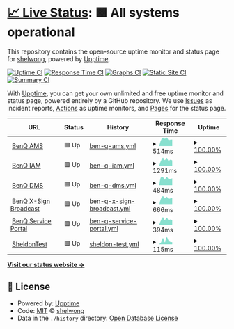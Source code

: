 # [📈 Live Status](https://shelwong.github.io/benqservers): <!--live status--> **🟩 All systems operational**

This repository contains the open-source uptime monitor and status page for [shelwong](https://shelwong.github.io/benqservers), powered by [Upptime](https://github.com/upptime/upptime).

[![Uptime CI](https://github.com/shelwong/benqservers/workflows/Uptime%20CI/badge.svg)](https://github.com/shelwong/benqservers/actions?query=workflow%3A%22Uptime+CI%22)
[![Response Time CI](https://github.com/shelwong/benqservers/workflows/Response%20Time%20CI/badge.svg)](https://github.com/shelwong/benqservers/actions?query=workflow%3A%22Response+Time+CI%22)
[![Graphs CI](https://github.com/shelwong/benqservers/workflows/Graphs%20CI/badge.svg)](https://github.com/shelwong/benqservers/actions?query=workflow%3A%22Graphs+CI%22)
[![Static Site CI](https://github.com/shelwong/benqservers/workflows/Static%20Site%20CI/badge.svg)](https://github.com/shelwong/benqservers/actions?query=workflow%3A%22Static+Site+CI%22)
[![Summary CI](https://github.com/shelwong/benqservers/workflows/Summary%20CI/badge.svg)](https://github.com/shelwong/benqservers/actions?query=workflow%3A%22Summary+CI%22)

With [Upptime](https://upptime.js.org), you can get your own unlimited and free uptime monitor and status page, powered entirely by a GitHub repository. We use [Issues](https://github.com/shelwong/benqservers/issues) as incident reports, [Actions](https://github.com/shelwong/benqservers/actions) as uptime monitors, and [Pages](https://shelwong.github.io/benqservers) for the status page.

<!--start: status pages-->
<!-- This summary is generated by Upptime (https://github.com/upptime/upptime) -->
<!-- Do not edit this manually, your changes will be overwritten -->
<!-- prettier-ignore -->
| URL | Status | History | Response Time | Uptime |
| --- | ------ | ------- | ------------- | ------ |
| <img alt="" src="https://icons.duckduckgo.com/ip3/ams.benq.com.ico" height="13"> [BenQ AMS](https://ams.benq.com/#/) | 🟩 Up | [ben-q-ams.yml](https://github.com/shelwong/benqservers/commits/HEAD/history/ben-q-ams.yml) | <details><summary><img alt="Response time graph" src="./graphs/ben-q-ams/response-time-week.png" height="20"> 514ms</summary><br><a href="https://shelwong.github.io/benqservers/history/ben-q-ams"><img alt="Response time 525" src="https://img.shields.io/endpoint?url=https%3A%2F%2Fraw.githubusercontent.com%2Fshelwong%2Fbenqservers%2FHEAD%2Fapi%2Fben-q-ams%2Fresponse-time.json"></a><br><a href="https://shelwong.github.io/benqservers/history/ben-q-ams"><img alt="24-hour response time 631" src="https://img.shields.io/endpoint?url=https%3A%2F%2Fraw.githubusercontent.com%2Fshelwong%2Fbenqservers%2FHEAD%2Fapi%2Fben-q-ams%2Fresponse-time-day.json"></a><br><a href="https://shelwong.github.io/benqservers/history/ben-q-ams"><img alt="7-day response time 514" src="https://img.shields.io/endpoint?url=https%3A%2F%2Fraw.githubusercontent.com%2Fshelwong%2Fbenqservers%2FHEAD%2Fapi%2Fben-q-ams%2Fresponse-time-week.json"></a><br><a href="https://shelwong.github.io/benqservers/history/ben-q-ams"><img alt="30-day response time 503" src="https://img.shields.io/endpoint?url=https%3A%2F%2Fraw.githubusercontent.com%2Fshelwong%2Fbenqservers%2FHEAD%2Fapi%2Fben-q-ams%2Fresponse-time-month.json"></a><br><a href="https://shelwong.github.io/benqservers/history/ben-q-ams"><img alt="1-year response time 525" src="https://img.shields.io/endpoint?url=https%3A%2F%2Fraw.githubusercontent.com%2Fshelwong%2Fbenqservers%2FHEAD%2Fapi%2Fben-q-ams%2Fresponse-time-year.json"></a></details> | <details><summary><a href="https://shelwong.github.io/benqservers/history/ben-q-ams">100.00%</a></summary><a href="https://shelwong.github.io/benqservers/history/ben-q-ams"><img alt="All-time uptime 99.99%" src="https://img.shields.io/endpoint?url=https%3A%2F%2Fraw.githubusercontent.com%2Fshelwong%2Fbenqservers%2FHEAD%2Fapi%2Fben-q-ams%2Fuptime.json"></a><br><a href="https://shelwong.github.io/benqservers/history/ben-q-ams"><img alt="24-hour uptime 100.00%" src="https://img.shields.io/endpoint?url=https%3A%2F%2Fraw.githubusercontent.com%2Fshelwong%2Fbenqservers%2FHEAD%2Fapi%2Fben-q-ams%2Fuptime-day.json"></a><br><a href="https://shelwong.github.io/benqservers/history/ben-q-ams"><img alt="7-day uptime 100.00%" src="https://img.shields.io/endpoint?url=https%3A%2F%2Fraw.githubusercontent.com%2Fshelwong%2Fbenqservers%2FHEAD%2Fapi%2Fben-q-ams%2Fuptime-week.json"></a><br><a href="https://shelwong.github.io/benqservers/history/ben-q-ams"><img alt="30-day uptime 100.00%" src="https://img.shields.io/endpoint?url=https%3A%2F%2Fraw.githubusercontent.com%2Fshelwong%2Fbenqservers%2FHEAD%2Fapi%2Fben-q-ams%2Fuptime-month.json"></a><br><a href="https://shelwong.github.io/benqservers/history/ben-q-ams"><img alt="1-year uptime 99.99%" src="https://img.shields.io/endpoint?url=https%3A%2F%2Fraw.githubusercontent.com%2Fshelwong%2Fbenqservers%2FHEAD%2Fapi%2Fben-q-ams%2Fuptime-year.json"></a></details>
| <img alt="" src="https://icons.duckduckgo.com/ip3/iam.benq.com.ico" height="13"> [BenQ IAM](https://iam.benq.com/) | 🟩 Up | [ben-q-iam.yml](https://github.com/shelwong/benqservers/commits/HEAD/history/ben-q-iam.yml) | <details><summary><img alt="Response time graph" src="./graphs/ben-q-iam/response-time-week.png" height="20"> 1291ms</summary><br><a href="https://shelwong.github.io/benqservers/history/ben-q-iam"><img alt="Response time 942" src="https://img.shields.io/endpoint?url=https%3A%2F%2Fraw.githubusercontent.com%2Fshelwong%2Fbenqservers%2FHEAD%2Fapi%2Fben-q-iam%2Fresponse-time.json"></a><br><a href="https://shelwong.github.io/benqservers/history/ben-q-iam"><img alt="24-hour response time 1516" src="https://img.shields.io/endpoint?url=https%3A%2F%2Fraw.githubusercontent.com%2Fshelwong%2Fbenqservers%2FHEAD%2Fapi%2Fben-q-iam%2Fresponse-time-day.json"></a><br><a href="https://shelwong.github.io/benqservers/history/ben-q-iam"><img alt="7-day response time 1291" src="https://img.shields.io/endpoint?url=https%3A%2F%2Fraw.githubusercontent.com%2Fshelwong%2Fbenqservers%2FHEAD%2Fapi%2Fben-q-iam%2Fresponse-time-week.json"></a><br><a href="https://shelwong.github.io/benqservers/history/ben-q-iam"><img alt="30-day response time 1213" src="https://img.shields.io/endpoint?url=https%3A%2F%2Fraw.githubusercontent.com%2Fshelwong%2Fbenqservers%2FHEAD%2Fapi%2Fben-q-iam%2Fresponse-time-month.json"></a><br><a href="https://shelwong.github.io/benqservers/history/ben-q-iam"><img alt="1-year response time 942" src="https://img.shields.io/endpoint?url=https%3A%2F%2Fraw.githubusercontent.com%2Fshelwong%2Fbenqservers%2FHEAD%2Fapi%2Fben-q-iam%2Fresponse-time-year.json"></a></details> | <details><summary><a href="https://shelwong.github.io/benqservers/history/ben-q-iam">100.00%</a></summary><a href="https://shelwong.github.io/benqservers/history/ben-q-iam"><img alt="All-time uptime 97.05%" src="https://img.shields.io/endpoint?url=https%3A%2F%2Fraw.githubusercontent.com%2Fshelwong%2Fbenqservers%2FHEAD%2Fapi%2Fben-q-iam%2Fuptime.json"></a><br><a href="https://shelwong.github.io/benqservers/history/ben-q-iam"><img alt="24-hour uptime 100.00%" src="https://img.shields.io/endpoint?url=https%3A%2F%2Fraw.githubusercontent.com%2Fshelwong%2Fbenqservers%2FHEAD%2Fapi%2Fben-q-iam%2Fuptime-day.json"></a><br><a href="https://shelwong.github.io/benqservers/history/ben-q-iam"><img alt="7-day uptime 100.00%" src="https://img.shields.io/endpoint?url=https%3A%2F%2Fraw.githubusercontent.com%2Fshelwong%2Fbenqservers%2FHEAD%2Fapi%2Fben-q-iam%2Fuptime-week.json"></a><br><a href="https://shelwong.github.io/benqservers/history/ben-q-iam"><img alt="30-day uptime 100.00%" src="https://img.shields.io/endpoint?url=https%3A%2F%2Fraw.githubusercontent.com%2Fshelwong%2Fbenqservers%2FHEAD%2Fapi%2Fben-q-iam%2Fuptime-month.json"></a><br><a href="https://shelwong.github.io/benqservers/history/ben-q-iam"><img alt="1-year uptime 97.05%" src="https://img.shields.io/endpoint?url=https%3A%2F%2Fraw.githubusercontent.com%2Fshelwong%2Fbenqservers%2FHEAD%2Fapi%2Fben-q-iam%2Fuptime-year.json"></a></details>
| <img alt="" src="https://dms.benq.com/client/dms_logo.svg" height="13"> [BenQ DMS](https://dms.benq.com/#/) | 🟩 Up | [ben-q-dms.yml](https://github.com/shelwong/benqservers/commits/HEAD/history/ben-q-dms.yml) | <details><summary><img alt="Response time graph" src="./graphs/ben-q-dms/response-time-week.png" height="20"> 484ms</summary><br><a href="https://shelwong.github.io/benqservers/history/ben-q-dms"><img alt="Response time 464" src="https://img.shields.io/endpoint?url=https%3A%2F%2Fraw.githubusercontent.com%2Fshelwong%2Fbenqservers%2FHEAD%2Fapi%2Fben-q-dms%2Fresponse-time.json"></a><br><a href="https://shelwong.github.io/benqservers/history/ben-q-dms"><img alt="24-hour response time 560" src="https://img.shields.io/endpoint?url=https%3A%2F%2Fraw.githubusercontent.com%2Fshelwong%2Fbenqservers%2FHEAD%2Fapi%2Fben-q-dms%2Fresponse-time-day.json"></a><br><a href="https://shelwong.github.io/benqservers/history/ben-q-dms"><img alt="7-day response time 484" src="https://img.shields.io/endpoint?url=https%3A%2F%2Fraw.githubusercontent.com%2Fshelwong%2Fbenqservers%2FHEAD%2Fapi%2Fben-q-dms%2Fresponse-time-week.json"></a><br><a href="https://shelwong.github.io/benqservers/history/ben-q-dms"><img alt="30-day response time 461" src="https://img.shields.io/endpoint?url=https%3A%2F%2Fraw.githubusercontent.com%2Fshelwong%2Fbenqservers%2FHEAD%2Fapi%2Fben-q-dms%2Fresponse-time-month.json"></a><br><a href="https://shelwong.github.io/benqservers/history/ben-q-dms"><img alt="1-year response time 464" src="https://img.shields.io/endpoint?url=https%3A%2F%2Fraw.githubusercontent.com%2Fshelwong%2Fbenqservers%2FHEAD%2Fapi%2Fben-q-dms%2Fresponse-time-year.json"></a></details> | <details><summary><a href="https://shelwong.github.io/benqservers/history/ben-q-dms">100.00%</a></summary><a href="https://shelwong.github.io/benqservers/history/ben-q-dms"><img alt="All-time uptime 99.99%" src="https://img.shields.io/endpoint?url=https%3A%2F%2Fraw.githubusercontent.com%2Fshelwong%2Fbenqservers%2FHEAD%2Fapi%2Fben-q-dms%2Fuptime.json"></a><br><a href="https://shelwong.github.io/benqservers/history/ben-q-dms"><img alt="24-hour uptime 100.00%" src="https://img.shields.io/endpoint?url=https%3A%2F%2Fraw.githubusercontent.com%2Fshelwong%2Fbenqservers%2FHEAD%2Fapi%2Fben-q-dms%2Fuptime-day.json"></a><br><a href="https://shelwong.github.io/benqservers/history/ben-q-dms"><img alt="7-day uptime 100.00%" src="https://img.shields.io/endpoint?url=https%3A%2F%2Fraw.githubusercontent.com%2Fshelwong%2Fbenqservers%2FHEAD%2Fapi%2Fben-q-dms%2Fuptime-week.json"></a><br><a href="https://shelwong.github.io/benqservers/history/ben-q-dms"><img alt="30-day uptime 100.00%" src="https://img.shields.io/endpoint?url=https%3A%2F%2Fraw.githubusercontent.com%2Fshelwong%2Fbenqservers%2FHEAD%2Fapi%2Fben-q-dms%2Fuptime-month.json"></a><br><a href="https://shelwong.github.io/benqservers/history/ben-q-dms"><img alt="1-year uptime 99.99%" src="https://img.shields.io/endpoint?url=https%3A%2F%2Fraw.githubusercontent.com%2Fshelwong%2Fbenqservers%2FHEAD%2Fapi%2Fben-q-dms%2Fuptime-year.json"></a></details>
| <img alt="" src="https://icons.duckduckgo.com/ip3/x-signbroadcast.benq.com.ico" height="13"> [BenQ X-Sign Broadcast](https://x-signbroadcast.benq.com/) | 🟩 Up | [ben-q-x-sign-broadcast.yml](https://github.com/shelwong/benqservers/commits/HEAD/history/ben-q-x-sign-broadcast.yml) | <details><summary><img alt="Response time graph" src="./graphs/ben-q-x-sign-broadcast/response-time-week.png" height="20"> 666ms</summary><br><a href="https://shelwong.github.io/benqservers/history/ben-q-x-sign-broadcast"><img alt="Response time 616" src="https://img.shields.io/endpoint?url=https%3A%2F%2Fraw.githubusercontent.com%2Fshelwong%2Fbenqservers%2FHEAD%2Fapi%2Fben-q-x-sign-broadcast%2Fresponse-time.json"></a><br><a href="https://shelwong.github.io/benqservers/history/ben-q-x-sign-broadcast"><img alt="24-hour response time 816" src="https://img.shields.io/endpoint?url=https%3A%2F%2Fraw.githubusercontent.com%2Fshelwong%2Fbenqservers%2FHEAD%2Fapi%2Fben-q-x-sign-broadcast%2Fresponse-time-day.json"></a><br><a href="https://shelwong.github.io/benqservers/history/ben-q-x-sign-broadcast"><img alt="7-day response time 666" src="https://img.shields.io/endpoint?url=https%3A%2F%2Fraw.githubusercontent.com%2Fshelwong%2Fbenqservers%2FHEAD%2Fapi%2Fben-q-x-sign-broadcast%2Fresponse-time-week.json"></a><br><a href="https://shelwong.github.io/benqservers/history/ben-q-x-sign-broadcast"><img alt="30-day response time 608" src="https://img.shields.io/endpoint?url=https%3A%2F%2Fraw.githubusercontent.com%2Fshelwong%2Fbenqservers%2FHEAD%2Fapi%2Fben-q-x-sign-broadcast%2Fresponse-time-month.json"></a><br><a href="https://shelwong.github.io/benqservers/history/ben-q-x-sign-broadcast"><img alt="1-year response time 616" src="https://img.shields.io/endpoint?url=https%3A%2F%2Fraw.githubusercontent.com%2Fshelwong%2Fbenqservers%2FHEAD%2Fapi%2Fben-q-x-sign-broadcast%2Fresponse-time-year.json"></a></details> | <details><summary><a href="https://shelwong.github.io/benqservers/history/ben-q-x-sign-broadcast">100.00%</a></summary><a href="https://shelwong.github.io/benqservers/history/ben-q-x-sign-broadcast"><img alt="All-time uptime 100.00%" src="https://img.shields.io/endpoint?url=https%3A%2F%2Fraw.githubusercontent.com%2Fshelwong%2Fbenqservers%2FHEAD%2Fapi%2Fben-q-x-sign-broadcast%2Fuptime.json"></a><br><a href="https://shelwong.github.io/benqservers/history/ben-q-x-sign-broadcast"><img alt="24-hour uptime 100.00%" src="https://img.shields.io/endpoint?url=https%3A%2F%2Fraw.githubusercontent.com%2Fshelwong%2Fbenqservers%2FHEAD%2Fapi%2Fben-q-x-sign-broadcast%2Fuptime-day.json"></a><br><a href="https://shelwong.github.io/benqservers/history/ben-q-x-sign-broadcast"><img alt="7-day uptime 100.00%" src="https://img.shields.io/endpoint?url=https%3A%2F%2Fraw.githubusercontent.com%2Fshelwong%2Fbenqservers%2FHEAD%2Fapi%2Fben-q-x-sign-broadcast%2Fuptime-week.json"></a><br><a href="https://shelwong.github.io/benqservers/history/ben-q-x-sign-broadcast"><img alt="30-day uptime 100.00%" src="https://img.shields.io/endpoint?url=https%3A%2F%2Fraw.githubusercontent.com%2Fshelwong%2Fbenqservers%2FHEAD%2Fapi%2Fben-q-x-sign-broadcast%2Fuptime-month.json"></a><br><a href="https://shelwong.github.io/benqservers/history/ben-q-x-sign-broadcast"><img alt="1-year uptime 100.00%" src="https://img.shields.io/endpoint?url=https%3A%2F%2Fraw.githubusercontent.com%2Fshelwong%2Fbenqservers%2FHEAD%2Fapi%2Fben-q-x-sign-broadcast%2Fuptime-year.json"></a></details>
| <img alt="" src="https://icons.duckduckgo.com/ip3/service-portal.benq.com.ico" height="13"> [BenQ Service Portal](https://service-portal.benq.com/login) | 🟩 Up | [ben-q-service-portal.yml](https://github.com/shelwong/benqservers/commits/HEAD/history/ben-q-service-portal.yml) | <details><summary><img alt="Response time graph" src="./graphs/ben-q-service-portal/response-time-week.png" height="20"> 394ms</summary><br><a href="https://shelwong.github.io/benqservers/history/ben-q-service-portal"><img alt="Response time 512" src="https://img.shields.io/endpoint?url=https%3A%2F%2Fraw.githubusercontent.com%2Fshelwong%2Fbenqservers%2FHEAD%2Fapi%2Fben-q-service-portal%2Fresponse-time.json"></a><br><a href="https://shelwong.github.io/benqservers/history/ben-q-service-portal"><img alt="24-hour response time 505" src="https://img.shields.io/endpoint?url=https%3A%2F%2Fraw.githubusercontent.com%2Fshelwong%2Fbenqservers%2FHEAD%2Fapi%2Fben-q-service-portal%2Fresponse-time-day.json"></a><br><a href="https://shelwong.github.io/benqservers/history/ben-q-service-portal"><img alt="7-day response time 394" src="https://img.shields.io/endpoint?url=https%3A%2F%2Fraw.githubusercontent.com%2Fshelwong%2Fbenqservers%2FHEAD%2Fapi%2Fben-q-service-portal%2Fresponse-time-week.json"></a><br><a href="https://shelwong.github.io/benqservers/history/ben-q-service-portal"><img alt="30-day response time 367" src="https://img.shields.io/endpoint?url=https%3A%2F%2Fraw.githubusercontent.com%2Fshelwong%2Fbenqservers%2FHEAD%2Fapi%2Fben-q-service-portal%2Fresponse-time-month.json"></a><br><a href="https://shelwong.github.io/benqservers/history/ben-q-service-portal"><img alt="1-year response time 512" src="https://img.shields.io/endpoint?url=https%3A%2F%2Fraw.githubusercontent.com%2Fshelwong%2Fbenqservers%2FHEAD%2Fapi%2Fben-q-service-portal%2Fresponse-time-year.json"></a></details> | <details><summary><a href="https://shelwong.github.io/benqservers/history/ben-q-service-portal">100.00%</a></summary><a href="https://shelwong.github.io/benqservers/history/ben-q-service-portal"><img alt="All-time uptime 100.00%" src="https://img.shields.io/endpoint?url=https%3A%2F%2Fraw.githubusercontent.com%2Fshelwong%2Fbenqservers%2FHEAD%2Fapi%2Fben-q-service-portal%2Fuptime.json"></a><br><a href="https://shelwong.github.io/benqservers/history/ben-q-service-portal"><img alt="24-hour uptime 100.00%" src="https://img.shields.io/endpoint?url=https%3A%2F%2Fraw.githubusercontent.com%2Fshelwong%2Fbenqservers%2FHEAD%2Fapi%2Fben-q-service-portal%2Fuptime-day.json"></a><br><a href="https://shelwong.github.io/benqservers/history/ben-q-service-portal"><img alt="7-day uptime 100.00%" src="https://img.shields.io/endpoint?url=https%3A%2F%2Fraw.githubusercontent.com%2Fshelwong%2Fbenqservers%2FHEAD%2Fapi%2Fben-q-service-portal%2Fuptime-week.json"></a><br><a href="https://shelwong.github.io/benqservers/history/ben-q-service-portal"><img alt="30-day uptime 100.00%" src="https://img.shields.io/endpoint?url=https%3A%2F%2Fraw.githubusercontent.com%2Fshelwong%2Fbenqservers%2FHEAD%2Fapi%2Fben-q-service-portal%2Fuptime-month.json"></a><br><a href="https://shelwong.github.io/benqservers/history/ben-q-service-portal"><img alt="1-year uptime 100.00%" src="https://img.shields.io/endpoint?url=https%3A%2F%2Fraw.githubusercontent.com%2Fshelwong%2Fbenqservers%2FHEAD%2Fapi%2Fben-q-service-portal%2Fuptime-year.json"></a></details>
| <img alt="" src="https://icons.duckduckgo.com/ip3/shelwong.github.io.ico" height="13"> [SheldonTest](https://shelwong.github.io/MyWebsite/) | 🟩 Up | [sheldon-test.yml](https://github.com/shelwong/benqservers/commits/HEAD/history/sheldon-test.yml) | <details><summary><img alt="Response time graph" src="./graphs/sheldon-test/response-time-week.png" height="20"> 115ms</summary><br><a href="https://shelwong.github.io/benqservers/history/sheldon-test"><img alt="Response time 100" src="https://img.shields.io/endpoint?url=https%3A%2F%2Fraw.githubusercontent.com%2Fshelwong%2Fbenqservers%2FHEAD%2Fapi%2Fsheldon-test%2Fresponse-time.json"></a><br><a href="https://shelwong.github.io/benqservers/history/sheldon-test"><img alt="24-hour response time 146" src="https://img.shields.io/endpoint?url=https%3A%2F%2Fraw.githubusercontent.com%2Fshelwong%2Fbenqservers%2FHEAD%2Fapi%2Fsheldon-test%2Fresponse-time-day.json"></a><br><a href="https://shelwong.github.io/benqservers/history/sheldon-test"><img alt="7-day response time 115" src="https://img.shields.io/endpoint?url=https%3A%2F%2Fraw.githubusercontent.com%2Fshelwong%2Fbenqservers%2FHEAD%2Fapi%2Fsheldon-test%2Fresponse-time-week.json"></a><br><a href="https://shelwong.github.io/benqservers/history/sheldon-test"><img alt="30-day response time 100" src="https://img.shields.io/endpoint?url=https%3A%2F%2Fraw.githubusercontent.com%2Fshelwong%2Fbenqservers%2FHEAD%2Fapi%2Fsheldon-test%2Fresponse-time-month.json"></a><br><a href="https://shelwong.github.io/benqservers/history/sheldon-test"><img alt="1-year response time 100" src="https://img.shields.io/endpoint?url=https%3A%2F%2Fraw.githubusercontent.com%2Fshelwong%2Fbenqservers%2FHEAD%2Fapi%2Fsheldon-test%2Fresponse-time-year.json"></a></details> | <details><summary><a href="https://shelwong.github.io/benqservers/history/sheldon-test">100.00%</a></summary><a href="https://shelwong.github.io/benqservers/history/sheldon-test"><img alt="All-time uptime 99.66%" src="https://img.shields.io/endpoint?url=https%3A%2F%2Fraw.githubusercontent.com%2Fshelwong%2Fbenqservers%2FHEAD%2Fapi%2Fsheldon-test%2Fuptime.json"></a><br><a href="https://shelwong.github.io/benqservers/history/sheldon-test"><img alt="24-hour uptime 100.00%" src="https://img.shields.io/endpoint?url=https%3A%2F%2Fraw.githubusercontent.com%2Fshelwong%2Fbenqservers%2FHEAD%2Fapi%2Fsheldon-test%2Fuptime-day.json"></a><br><a href="https://shelwong.github.io/benqservers/history/sheldon-test"><img alt="7-day uptime 100.00%" src="https://img.shields.io/endpoint?url=https%3A%2F%2Fraw.githubusercontent.com%2Fshelwong%2Fbenqservers%2FHEAD%2Fapi%2Fsheldon-test%2Fuptime-week.json"></a><br><a href="https://shelwong.github.io/benqservers/history/sheldon-test"><img alt="30-day uptime 100.00%" src="https://img.shields.io/endpoint?url=https%3A%2F%2Fraw.githubusercontent.com%2Fshelwong%2Fbenqservers%2FHEAD%2Fapi%2Fsheldon-test%2Fuptime-month.json"></a><br><a href="https://shelwong.github.io/benqservers/history/sheldon-test"><img alt="1-year uptime 99.66%" src="https://img.shields.io/endpoint?url=https%3A%2F%2Fraw.githubusercontent.com%2Fshelwong%2Fbenqservers%2FHEAD%2Fapi%2Fsheldon-test%2Fuptime-year.json"></a></details>

<!--end: status pages-->

[**Visit our status website →**](https://shelwong.github.io/benqservers)

## 📄 License

- Powered by: [Upptime](https://github.com/upptime/upptime)
- Code: [MIT](./LICENSE) © [shelwong](https://shelwong.github.io/benqservers)
- Data in the `./history` directory: [Open Database License](https://opendatacommons.org/licenses/odbl/1-0/)
